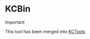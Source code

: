 # KCBin

> [!IMPORTANT]  
> This tool has been merged into [KCTools](https://github.com/JarrodDoyle/KCTools)
